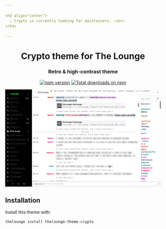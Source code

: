 ```yaml
---

<h3 align="center">
  ⚠️ Crypto is currently looking for maintainers. ⚠️<br>
</h3>

---
```


<h1 align="center">
	Crypto theme for The Lounge
</h1>

<h3 align="center">
	Retro & high-contrast theme
</h3>

<p align="center">
	<a href="https://yarn.pm/thelounge-theme-crypto"><img
		alt="npm version"
		src="https://img.shields.io/npm/v/thelounge-theme-crypto.svg?style=flat-square"></a>
	<a href="https://npm-stat.com/charts.html?package=thelounge-theme-crypto&from=2016-02-12"><img
		alt="Total downloads on npm"
		src="https://img.shields.io/npm/dt/thelounge-theme-crypto.svg?colorB=007dc7&style=flat-square"></a>
</p>

<p align="center">
	<img src="screenshot.png" alt="Screenshot of the Crypto theme for The Lounge" width="550">
</p>

## Installation

Install this theme with:

```sh
thelounge install thelounge-theme-crypto
```
